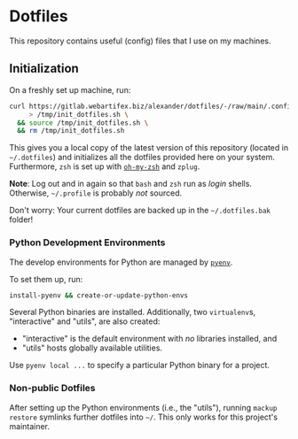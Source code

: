 # Dotfiles

This repository contains useful (config) files that I use on my machines.


## Initialization

On a freshly set up machine, run:

```bash
curl https://gitlab.webartifex.biz/alexander/dotfiles/-/raw/main/.config/shell/init_dotfiles.sh \
     > /tmp/init_dotfiles.sh \
  && source /tmp/init_dotfiles.sh \
  && rm /tmp/init_dotfiles.sh
```

This gives you a local copy of the latest version of this repository
    (located in `~/.dotfiles`)
    and initializes all the dotfiles provided here on your system.
Furthermore, `zsh` is set up with [`oh-my-zsh`](https://ohmyz.sh/) and `zplug`.

**Note**: Log out and in again so that `bash` and `zsh` run as *login* shells.
Otherwise, `~/.profile` is probably *not* sourced.

Don't worry: Your current dotfiles are backed up in the `~/.dotfiles.bak` folder!


### Python Development Environments

The develop environments for Python are managed by [`pyenv`](https://github.com/pyenv/pyenv).

To set them up, run:

```bash
install-pyenv && create-or-update-python-envs
```

Several Python binaries are installed.
Additionally, two `virtualenv`s, "interactive" and "utils", are also created:
 - "interactive" is the default environment with *no* libraries installed, and
 - "utils" hosts globally available utilities.

Use `pyenv local ...` to specify a particular Python binary for a project.


### Non-public Dotfiles

After setting up the Python environments (i.e., the "utils"),
    running `mackup restore` symlinks further dotfiles into `~/`.
This only works for this project's maintainer.
